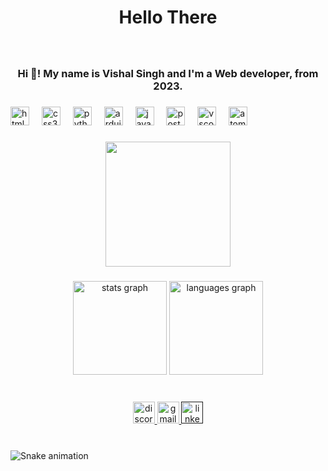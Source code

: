 <h1 align="center">Hello There</h1>

###

<br clear="both">

<h3 align="center">Hi 👋! My name is Vishal Singh and I'm a Web developer, from 2023.</h3>

###

<div align="left">
  <img src="https://cdn.jsdelivr.net/gh/devicons/devicon/icons/html5/html5-original.svg" height="30" alt="html5 logo"  />
  <img width="12" />
  <img src="https://cdn.jsdelivr.net/gh/devicons/devicon/icons/css3/css3-original.svg" height="30" alt="css3 logo"  />
  <img width="12" />
  <img src="https://cdn.jsdelivr.net/gh/devicons/devicon/icons/python/python-original.svg" height="30" alt="python logo"  />
  <img width="12" />
  <img src="https://cdn.jsdelivr.net/gh/devicons/devicon/icons/arduino/arduino-original.svg" height="30" alt="arduino logo"  />
  <img width="12" />
  <img src="https://cdn.jsdelivr.net/gh/devicons/devicon/icons/javascript/javascript-original.svg" height="30" alt="javascript logo"  />
  <img width="12" />
  <img src="https://cdn.jsdelivr.net/gh/devicons/devicon/icons/postgresql/postgresql-original.svg" height="30" alt="postgresql logo"  />
  <img width="12" />
  <img src="https://cdn.jsdelivr.net/gh/devicons/devicon/icons/vscode/vscode-original.svg" height="30" alt="vscode logo"  />
  <img width="12" />
  <img src="https://cdn.jsdelivr.net/gh/devicons/devicon/icons/atom/atom-original.svg" height="30" alt="atom logo"  />
</div>

###

<div align="center">
  <img height="200" src="https://c4.wallpaperflare.com/wallpaper/695/288/977/listen-to-music-wallpaper-preview.jpg"  />
</div>

###

<div align="center">
  <img src="https://github-readme-stats.vercel.app/api?username=Luffy2OP&hide_title=false&hide_rank=false&show_icons=true&include_all_commits=true&count_private=true&disable_animations=false&theme=dark&locale=en&hide_border=false&order=1" height="150" alt="stats graph"  />
  <img src="https://github-readme-stats.vercel.app/api/top-langs?username=Luffy2OP&locale=en&hide_title=false&layout=compact&card_width=320&langs_count=5&theme=dracula&hide_border=false&order=2" height="150" alt="languages graph"  />
</div>

###

<br clear="both">

<div align="center">
  <a href="https://discord.gg/DXZZBBV9WP" target="_blank">
    <img src="https://img.shields.io/static/v1?message=Discord&logo=discord&label=my&color=7289DA&logoColor=white&labelColor=&style=for-the-badge" height="35" alt="discord logo"  />
  </a>
  <a href="vsgkp007@gmail.com" target="_blank">
    <img src="https://img.shields.io/static/v1?message=Gmail&logo=gmail&label=yo&color=D14836&logoColor=white&labelColor=&style=for-the-badge" height="35" alt="gmail logo"  />
  </a>
  <a href=""https://www.linkedin.com/in/vishal-singh-b41175190/"" target="_blank">
    <img src="https://img.shields.io/static/v1?message=LinkedIn&logo=linkedin&label=My&color=&logoColor=GREEN&labelColor=&style=for-the-badge" height="35" alt="linkedin logo"  />
  </a>
</div>

###

<br clear="both">

<img src="https://raw.githubusercontent.com/Luffy2OP/Luffy2OP/output/snake.svg" alt="Snake animation" />

###

